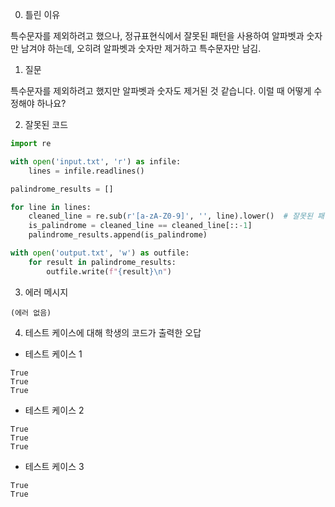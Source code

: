 0. 틀린 이유

특수문자를 제외하려고 했으나, 정규표현식에서 잘못된 패턴을 사용하여 알파벳과 숫자만 남겨야 하는데, 오히려 알파벳과 숫자만 제거하고 특수문자만 남김.

1. 질문

특수문자를 제외하려고 했지만 알파벳과 숫자도 제거된 것 같습니다. 이럴 때 어떻게 수정해야 하나요?

2. 잘못된 코드

```python
import re

with open('input.txt', 'r') as infile:
    lines = infile.readlines()

palindrome_results = []

for line in lines:
    cleaned_line = re.sub(r'[a-zA-Z0-9]', '', line).lower()  # 잘못된 패턴
    is_palindrome = cleaned_line == cleaned_line[::-1]
    palindrome_results.append(is_palindrome)

with open('output.txt', 'w') as outfile:
    for result in palindrome_results:
        outfile.write(f"{result}\n")
```

3. 에러 메시지

```
(에러 없음)
```

4. 테스트 케이스에 대해 학생의 코드가 출력한 오답

- 테스트 케이스 1

```
True
True
True
```

- 테스트 케이스 2

```
True
True
True
```

- 테스트 케이스 3

```
True
True
```